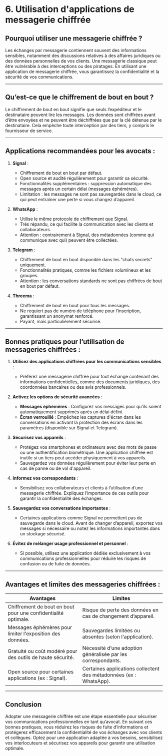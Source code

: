 # 6. **Utilisation d'applications de messagerie chiffrée**

## Pourquoi utiliser une messagerie chiffrée ?

Les échanges par messagerie contiennent souvent des informations sensibles, notamment des discussions relatives à des affaires juridiques ou des données personnelles de vos clients. Une messagerie classique peut être vulnérable à des interceptions ou des piratages. En utilisant une application de messagerie chiffrée, vous garantissez la confidentialité et la sécurité de vos communications.

---

## Qu’est-ce que le chiffrement de bout en bout ?

Le chiffrement de bout en bout signifie que seuls l’expéditeur et le destinataire peuvent lire les messages. Les données sont chiffrées avant d’être envoyées et ne peuvent être déchiffrées que par la clé détenue par le destinataire. Cela empêche toute interception par des tiers, y compris le fournisseur de service.

---

## Applications recommandées pour les avocats :

1. **Signal** :
   - Chiffrement de bout en bout par défaut.
   - Open source et audité régulièrement pour garantir sa sécurité.
   - Fonctionnalités supplémentaires : suppression automatique des messages après un certain délai (messages éphémères).
   - Limitation : les messages ne sont pas sauvegardés dans le cloud, ce qui peut entraîner une perte si vous changez d’appareil.

2. **WhatsApp** :
   - Utilise le même protocole de chiffrement que Signal.
   - Très répandu, ce qui facilite la communication avec les clients et collaborateurs.
   - Attention : contrairement à Signal, des métadonnées (comme qui communique avec qui) peuvent être collectées.

3. **Telegram** :
   - Chiffrement de bout en bout disponible dans les "chats secrets" uniquement.
   - Fonctionnalités pratiques, comme les fichiers volumineux et les groupes.
   - Attention : les conversations standards ne sont pas chiffrées de bout en bout par défaut.

4. **Threema** :
   - Chiffrement de bout en bout pour tous les messages.
   - Ne requiert pas de numéro de téléphone pour l’inscription, garantissant un anonymat renforcé.
   - Payant, mais particulièrement sécurisé.

---

## Bonnes pratiques pour l’utilisation de messageries chiffrées :

1. **Utilisez des applications chiffrées pour les communications sensibles** :
   - Préférez une messagerie chiffrée pour tout échange contenant des informations confidentielles, comme des documents juridiques, des coordonnées bancaires ou des avis professionnels.

2. **Activez les options de sécurité avancées** :
   - **Messages éphémères** : Configurez vos messages pour qu’ils soient automatiquement supprimés après un délai défini.
   - **Écran verrouillé** : Empêchez les captures d'écran dans les conversations en activant la protection des écrans dans les paramètres (disponible sur Signal et Telegram).

3. **Sécurisez vos appareils** :
   - Protégez vos smartphones et ordinateurs avec des mots de passe ou une authentification biométrique. Une application chiffrée est inutile si un tiers peut accéder physiquement à vos appareils.
   - Sauvegardez vos données régulièrement pour éviter leur perte en cas de panne ou de vol d'appareil.

4. **Informez vos correspondants** :
   - Sensibilisez vos collaborateurs et clients à l’utilisation d’une messagerie chiffrée. Expliquez l’importance de ces outils pour garantir la confidentialité des échanges.

5. **Sauvegardez vos conversations importantes** :
   - Certaines applications comme Signal ne permettent pas de sauvegarde dans le cloud. Avant de changer d’appareil, exportez vos messages si nécessaire ou notez les informations importantes dans un stockage sécurisé.

6. **Évitez de mélanger usage professionnel et personnel** :
   - Si possible, utilisez une application dédiée exclusivement à vos communications professionnelles pour réduire les risques de confusion ou de fuite de données.

---

## Avantages et limites des messageries chiffrées :

| **Avantages**                                           | **Limites**                                                      |
|---------------------------------------------------------|------------------------------------------------------------------|
| Chiffrement de bout en bout pour une confidentialité optimale. | Risque de perte des données en cas de changement d’appareil.    |
| Messages éphémères pour limiter l'exposition des données. | Sauvegardes limitées ou absentes (selon l'application).          |
| Gratuité ou coût modéré pour des outils de haute sécurité. | Nécessité d’une adoption généralisée par les correspondants.     |
| Open source pour certaines applications (ex : Signal).  | Certaines applications collectent des métadonnées (ex : WhatsApp). |

---

## Conclusion

Adopter une messagerie chiffrée est une étape essentielle pour sécuriser vos communications professionnelles en tant qu’avocat. En suivant ces bonnes pratiques, vous réduirez les risques de fuite d’informations et protégerez efficacement la confidentialité de vos échanges avec vos clients et collègues. Optez pour une application adaptée à vos besoins, sensibilisez vos interlocuteurs et sécurisez vos appareils pour garantir une utilisation optimale.